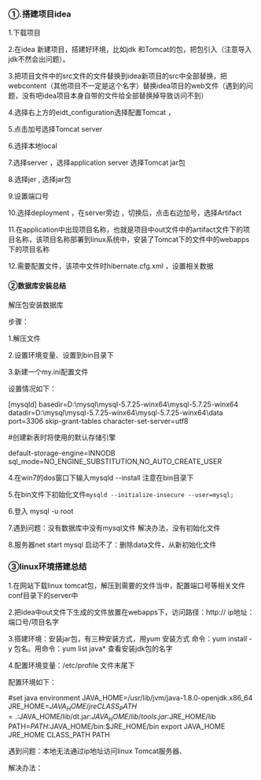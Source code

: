 ### ①.搭建项目idea

1.下载项目

2.在idea 新建项目，搭建好环境，比如jdk 和Tomcat的包，把包引入（注意导入jdk不然会出问题）。

3.把项目文件中的src文件的文件替换到idea新项目的src中全部替换，把webcontent（其他项目不一定是这个名字）替换idea项目的web文件（遇到的问题，没有吧idea项目本身自带的文件给全部替换掉导致访问不到）

4.选择右上方的eidt_configuration选择配置Tomcat ，

5.点击加号选择Tomcat server

6.选择本地local 

7.选择server ，选择application server 选择Tomcat jar包

8.选择jer , 选择jar包

9.设置端口号

10.选择deployment ，在server旁边 ，切换后，点击右边加号，选择Artifact

11.在application中出现项目名称，也就是项目中out文件中的artifact文件下的项目名称，该项目名称部署到linux系统中，安装了Tomcat下的文件中的webapps下的项目名称



12.需要配置文件，该项中文件时hibernate.cfg.xml ，设置相关数据

#### ②数据库安装总结

解压包安装数据库

步骤：

1.解压文件

2.设置环境变量、设置到bin目录下

3.新建一个my.ini配置文件

设置情况如下：

[mysqld]
basedir=D:\mysql\mysql-5.7.25-winx64\mysql-5.7.25-winx64
datadir=D:\mysql\mysql-5.7.25-winx64\mysql-5.7.25-winx64\data
port=3306
skip-grant-tables
character-set-server=utf8  

#创建新表时将使用的默认存储引擎  

default-storage-engine=INNODB
sql_mode=NO_ENGINE_SUBSTITUTION,NO_AUTO_CREATE_USER

4.在win7的dos窗口下输入mysqld   --install  注意在bin目录下

5.在bin文件下初始化文件`mysqld --initialize-insecure --user=mysql;`

6.登入 mysql -u root

7.遇到问题：没有数据库中没有mysql文件  解决办法，没有初始化文件

8.服务器net start mysql 启动不了：删除data文件，从新初始化文件



### ③linux环境搭建总结

1.在网站下载linux tomcat包，解压到需要的文件当中，配置端口号等相关文件conf目录下的server中

2.把idea中out文件下生成的文件放置在webapps下，访问路径：http:// ip地址：端口号/项目名字

3.搭建环境：安装jar包，有三种安装方式，用yum 安装方式 命令：yum  install  -y   包名。用命令：yum  list java* 查看安装jdk包的名字

4.配置环境变量：/etc/profile 文件末尾下

配置环境如下：

#set java environment
JAVA_HOME=/usr/lib/jvm/java-1.8.0-openjdk.x86_64
JRE_HOME=$JAVA_HOME/jre
CLASS_PATH=.:$JAVA_HOME/lib/dt.jar:$JAVA_HOME/lib/tools.jar:$JRE_HOME/lib
PATH=$PATH:$JAVA_HOME/bin:$JRE_HOME/bin
export JAVA_HOME JRE_HOME CLASS_PATH PATH

遇到问题：本地无法通过ip地址访问linux Tomcat服务器、

解决办法：

